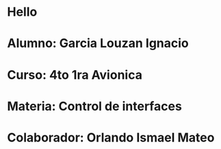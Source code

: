 # Hello
# Alumno: Garcia Louzan Ignacio
# Curso: 4to 1ra Avionica
# Materia: Control de interfaces
# Colaborador: Orlando Ismael Mateo
